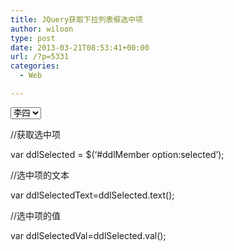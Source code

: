 ```yaml
---
title: JQuery获取下拉列表框选中项
author: wiloon
type: post
date: 2013-03-21T08:53:41+00:00
url: /?p=5331
categories:
  - Web

---
```

<select id="ddlMember"><option value="1">张三</option><option selected="selected" value="2">李四</option></select>
  
//获取选中项
  
var ddlSelected = $(&#8216;#ddlMember option:selected&#8217;);
  
//选中项的文本
  
var ddlSelectedText=ddlSelected.text();
  
//选中项的值
  
var ddlSelectedVal=ddlSelected.val();